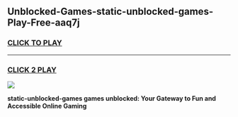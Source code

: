 
## Unblocked-Games-static-unblocked-games-Play-Free-aaq7j
<h3>
<a href="https://premium76.site?title=static-unblocked-games&ref=20M">CLICK TO PLAY</a></h3>
<hr>

<h3>
<a href="https://premium76.site?title=static-unblocked-games&ref=20M">CLICK 2 PLAY</a>
  
</h3>

<a href="https://premium76.site?title=static-unblocked-games&ref=19M"><img src="https://clearcache.store/games.png"></a>


**static-unblocked-games games unblocked: Your Gateway to Fun and Accessible Online Gaming**
